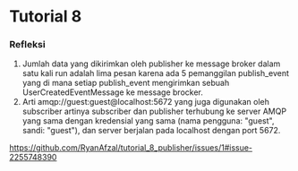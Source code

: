 # Tutorial 8

### Refleksi
1. Jumlah data yang dikirimkan oleh publisher ke message broker dalam satu kali run adalah lima pesan karena ada 5 pemanggilan publish_event yang di mana setiap publish_event mengirimkan sebuah UserCreatedEventMessage ke message brocker.
2. Arti amqp://guest:guest@localhost:5672 yang juga digunakan oleh subscriber artinya subscriber dan publisher terhubung ke server AMQP yang sama dengan kredensial yang sama (nama pengguna: "guest", sandi: "guest"), dan server berjalan pada localhost dengan port 5672.

https://github.com/RyanAfzal/tutorial_8_publisher/issues/1#issue-2255748390